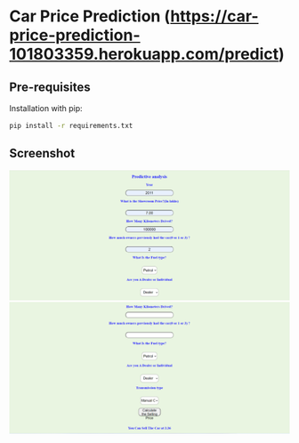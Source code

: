 # Car Price Prediction (https://car-price-prediction-101803359.herokuapp.com/predict)
## Pre-requisites
Installation with pip:

```bash
pip install -r requirements.txt
```

## Screenshot
![Alt text](/img1.png?raw=true "Optional Title")
![Alt text](/img2.png?raw=true "Optional Title")
